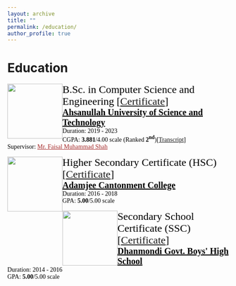 ```yaml
---
layout: archive
title: ""
permalink: /education/
author_profile: true
---
```


# Education
<!-- B.Sc -->
<img src="/images/LogoAust.png" style="float:left;width:125px;height:125px;"><span style="font-family:Georgia; color:black;"><span style="font-size:18pt">B.Sc. in Computer Science and Engineering [[Certificate](https://mustavi-ibne-masum.github.io/files/Education/BSc_Certificate.pdf)]</span><br/>
<span style="color:black; font-size:20px; font-family:Calisto MT"><b><a href="https://aust.edu" target="_blank" style="color:black;">Ahsanullah University of Science and Technology</a></b></span><br/>
Duration: 2019 - 2023 <br/>
CGPA: <b>3.881</b>/4.00 scale (Ranked <b>2<sup>nd</sup></b>)[[Transcript](https://mustavi-ibne-masum.github.io/files/Education/Mustavi_Ibne_Masum_Academic_Transcript)]<br/>
Supervisor: <a style="color:brown;" href="https://aust.edu/cse/faculty_member/mr_faisal_muhammad_shah">Mr. Faisal Muhammad Shah</a><br/>
</span>

<!-- HSC -->
<img src="/images/Adamjee_Cantonment_College_Monogram.png" style="float:left;width:125px;height:125px;"><span style="font-family:Georgia; color:black;">
<span style="font-size:18pt">Higher Secondary Certificate (HSC) [[Certificate](https://mustavi-ibne-masum.github.io/files/Education/HSC_Certificate.pdf)]</span><br/>
<span style="color:black; font-size:20px"><b><a href="https://acc.edu.bd/" target="_blank" style="color:black;">Adamjee Cantonment College</a></b></span><br/>
Duration: 2016 - 2018 <br/>
GPA: <b>5.00</b>/5.00 scale <br/>
</span>

<!-- SSC -->
<img src="/images/dgbhs.png" style="float:left;width:125px;height:125px;"><span style="font-family:Georgia; color:black;">
<span style="font-size:18pt">Secondary School Certificate (SSC) [[Certificate](https://mustavi-ibne-masum.github.io/files/Education/SSC_Certificate.pdf)]</span><br/>
<span style="color:black; font-size:20px"><b><a href="http://www.dgbhs.edu.bd/" target="_blank" style="color:black;">Dhanmondi Govt. Boys' High School</a></b></span><br/>
Duration: 2014 - 2016 <br/>
GPA: <b>5.00</b>/5.00 scale <br/>
</span>